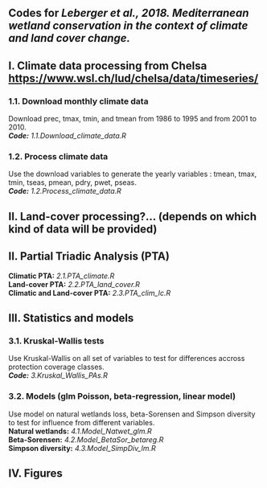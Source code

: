 
## Codes for *Leberger et al., 2018. Mediterranean wetland conservation in the context of climate and land cover change.*

## I. Climate data processing from Chelsa https://www.wsl.ch/lud/chelsa/data/timeseries/

### 1.1. Download monthly climate data
Download prec, tmax, tmin, and tmean from 1986 to 1995 and from 2001 to 2010.\
***Code:** 1.1.Download_climate_data.R*

### 1.2. Process climate data
Use the download variables to generate the yearly variables : tmean, tmax, tmin, tseas, pmean, pdry, pwet, pseas.\
***Code:** 1.2.Process_climate_data.R*

## II. Land-cover processing?... (depends on which kind of data will be provided)

## II. Partial Triadic Analysis (PTA)
**Climatic PTA:** *2.1.PTA_climate.R*\
**Land-cover PTA:** *2.2.PTA_land_cover.R*\
**Climatic and Land-cover PTA:** *2.3.PTA_clim_lc.R*

## III. Statistics and models

### 3.1. Kruskal-Wallis tests
Use Kruskal-Wallis on all set of variables to test for differences accross protection coverage classes.\
***Code:** 3.Kruskal_Wallis_PAs.R*

### 3.2. Models (glm Poisson, beta-regression, linear model)
Use model on natural wetlands loss, beta-Sorensen and Simpson diversity to test for influence from different variables.\
**Natural wetlands:** *4.1.Model_Natwet_glm.R*\
**Beta-Sorensen:** *4.2.Model_BetaSor_betareg.R*\
**Simpson diversity:** *4.3.Model_SimpDiv_lm.R*

## IV. Figures
